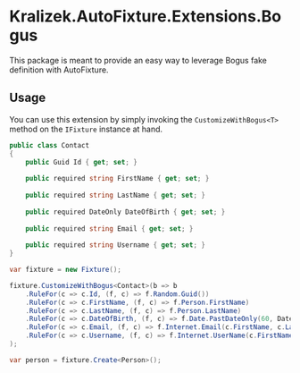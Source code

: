 # Kralizek.AutoFixture.Extensions.Bogus

This package is meant to provide an easy way to leverage Bogus fake definition with AutoFixture.

## Usage

You can use this extension by simply invoking the `CustomizeWithBogus<T>` method on the `IFixture` instance at hand.

```csharp
public class Contact
{
    public Guid Id { get; set; }
    
    public required string FirstName { get; set; }
    
    public required string LastName { get; set; }
    
    public required DateOnly DateOfBirth { get; set; }
    
    public required string Email { get; set; }
    
    public required string Username { get; set; }
}

var fixture = new Fixture();

fixture.CustomizeWithBogus<Contact>(b => b
    .RuleFor(c => c.Id, (f, c) => f.Random.Guid())
    .RuleFor(c => c.FirstName, (f, c) => f.Person.FirstName)
    .RuleFor(c => c.LastName, (f, c) => f.Person.LastName)
    .RuleFor(c => c.DateOfBirth, (f, c) => f.Date.PastDateOnly(60, DateOnly.FromDateTime(DateTime.Now.AddYears(-18))))
    .RuleFor(c => c.Email, (f, c) => f.Internet.Email(c.FirstName, c.LastName))
    .RuleFor(c => c.Username, (f, c) => f.Internet.UserName(c.FirstName, c.LastName).ToLower())
);

var person = fixture.Create<Person>();
```
